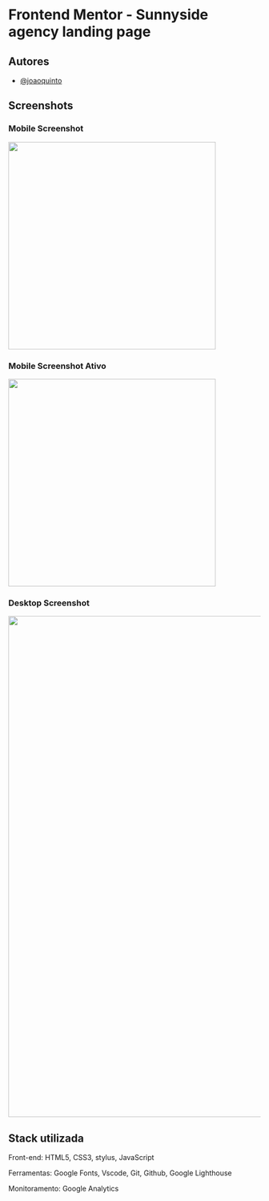 # Frontend Mentor - Sunnyside agency landing page

## Autores

- [@joaoquinto](https://github.com/joaoquinto)

## Screenshots

### Mobile Screenshot

<img src="assets\screenshots\Mobilev5.png" width="414px">

### Mobile Screenshot Ativo

<img src="assets\screenshots\Mobilev3-active.png" width="414px">

### Desktop Screenshot

<img src="assets\screenshots\Desktopv5.png" width="1000px">

## Stack utilizada

Front-end: HTML5, CSS3, stylus, JavaScript

Ferramentas: Google Fonts, Vscode, Git, Github, Google Lighthouse

Monitoramento: Google Analytics
